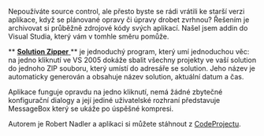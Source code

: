 <!-- dcterms:identifier = aspnetcz#112 -->
<!-- dcterms:title = Solution Zipper - jednoduchá záloha vašich projektů -->
<!-- dcterms:abstract = Nepoužíváte source control, ale přesto byste se rádi vrátili ke starší verzi aplikace, když se plánované opravy či úpravy drobet zvrhnou? Řešením je archivovat si průběžně zdrojové kódy svých aplikací. Našel jsem addin do Visual Studia, který vám v tomhle směru pomůže. -->
<!-- np9:categoryId = 1 -->
<!-- x4w:category = IT -->
<!-- np9:authorId = 1 -->
<!-- np9:authorEmail = michal.valasek@altairis.cz -->
<!-- dcterms:creator = Michal Altair Valášek -->
<!-- dcterms:created = 2006-09-15T16:50:57.04+02:00 -->
<!-- dcterms:date = 2006-09-15T16:50:57.04+02:00 -->

Nepoužíváte source control, ale přesto byste se rádi vrátili ke starší verzi aplikace, když se plánované opravy či úpravy drobet zvrhnou? Řešením je archivovat si průběžně zdrojové kódy svých aplikací. Našel jsem addin do Visual Studia, který vám v tomhle směru pomůže.

 ** [ **Solution Zipper** ](http://www.codeproject.com/useritems/SolutionZipper.asp) ** je jednoduchý program, který umí jednoduchou věc: na jedno kliknutí ve VS 2005 dokáže sbalit všechny projekty ve vaší solution do jednoho ZIP souboru, který umístí do adresáře se solution. Jeho název je automaticky generován a obsahuje název solution, aktuální datum a čas.

Aplikace funguje opravdu na jedno kliknutí, nemá žádné zbytečné konfigurační dialogy a její jediné uživatelské rozhraní představuje MessageBox který se ukáže po úspěšné kompresi.

Autorem je Robert Nadler a aplikaci si můžete stáhnout z [CodeProjectu](http://www.codeproject.com/useritems/SolutionZipper.asp).